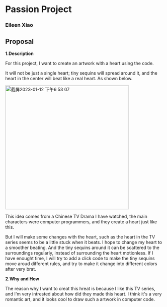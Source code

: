 # Passion Project
### Eileen Xiao
## Proposal
**1.Description**

For this project, I want to create an artwork with a heart using the code.

It will not be just a single heart; tiny sequins will spread around it, and the heart in the center will beat like a real heart. As shown below.

<img width="393" alt="截屏2023-01-12 下午6 53 07" src="https://user-images.githubusercontent.com/116816519/212205536-f482bed7-70d6-4fa5-b376-f07fdf444427.png">

This idea comes from a Chinese TV Drama I have watched, the main characters were computer programmers, and they create a heart just like this.

But I will make some changes with the heart, such as the heart in the TV series seems to be a little stuck when it beats. I hope to change my heart to a smoother beating. And the tiny sequins around it can be scattered to the surroundings regularly, instead of surrounding the heart motionless. If I have enought time, I will try to add a click code to make the tiny sequins move aroud different rules, and try to make it change into different colors after very brat.

**2.Why and How**

The reason why I want to creat this hreat is because I like this TV series, and I'm very intrested about how did they made this heart. I think it's a very romantic art, and it looks cool to draw such a artwork in computer code.
